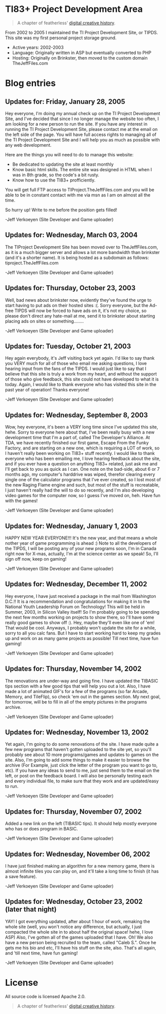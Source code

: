 # TI83+ Project Development Area

> A chapter of featherless' [digital creative history](https://github.com/featherless/digital-creative-history).

From 2002 to 2005 I maintained the TI Project Development Site, or TIPDS. This site was my first
personal project storage ground.

- Active years: 2002-2003
- Language: Originally written in ASP but eventually converted to PHP
- Hosting: Originally on Brinkster, then moved to the custom domain TheJeffFiles.com

# Blog entries

## Updates for: Friday, January 28, 2005

Hey everyone, I'm doing my annual check up on the TI Project Development Site, and I've decided that
since I no longer manage the website too often, I am looking for a new person to run the site. If
you have any interest in running the TI Project Development Site, please contact me at the email on
the left side of the page. You will have full access rights to managing all of the TI Project
Development Site and I will help you as much as possible with any web development.

Here are the things you will need to do to manage this website:

- Be dedicated to updating the site at least monthly
- Know basic html skills. The entire site was designed in HTML when I was in 8th grade, so the
  code's a bit rusty.
- Know how to use the TI83+ profficiently.

You will get full FTP access to TIProject.TheJeffFiles.com and you will be able to be in constant
contact with me via msn as I am on almost all the time.

So hurry up! Write to me before the position gets filled!

-Jeff Verkoeyen (Site Developer and Game uploader)

## Updates for: Wednesday, March 03, 2004

The TIProject Development Site has been moved over to TheJeffFiles.com, as it is a much bigger
server and allows a lot more bandwidth than brinkster (and it's a shorter name). It is being hosted
as a subdomain as follows: tiproject.TheJeffFiles.com

-Jeff Verkoeyen (Site Developer and Game uploader)

## Updates for: Thursday, October 23, 2003

Well, bad news about brinkster now, evidently they've found the urge to start having to put ads on
their hosted sites :(. Sorry everyone, but the Ad-free TIPDS will now be forced to have ads on it,
it's not my choice, so please don't direct any hate-mail at me, send it to brinkster about starting
placing ads on sites or something........

-Jeff Verkoeyen (Site Developer and Game uploader)

## Updates for: Tuesday, October 21, 2003

Hey again everybody, it's Jeff visiting back yet again. I'd like to say thank you VERY much for all
of those who email me asking questions, I love hearing input from the fans of the TIPDS. I would
just like to say that I believe that this site is truly a work from my heart, and without the
support of those who give feedback, this site could not have developed to what it is today. Again, I
would like to thank everyone who has visited this site in the past year of operation! Thanks
everyone!

-Jeff Verkoeyen (Site Developer and Game uploader)

## Updates for: Wednesday, September 8, 2003

Wow, hey everyone, it's been a VERY long time since I've updated this site, hehe. Sorry to everyone
here about that, I've been really busy with a new development time that I'm a part of, called The
Developer's Alliance. At TDA, we have recently finished our first game, Escape
From the Funky Factory, and are starting on a new one, which is requiring a LOT of work, so I
haven't really been working on TI83+ stuff recently. I would like to thank everyone who has been
emailing me, I love hearing feedback about the site, and if you ever have a question on anything
TI83+ related, just ask me and I'll get back to you as quick as I can. One note on the bad-side,
about 6 or 7 months ago, my computer's harddrive was wiped, therefor clearing every single one of
the calculator programs that I've ever created, so I lost most of the new Raging Flame engine and
such, but most of the stuff is recreatable, I just haven't really had the will to do so recently,
and I'm also developing video games for the computer now, so I guess I've moved on, heh. Have fun
with the games!

-Jeff Verkoeyen (Site Developer and Game uploader)

## Updates for: Wednesday, January 1, 2003

HAPPY NEW YEAR EVERYONE!!! It's the new year, and that means a whole nother year of game programming
is ahead :) Note to all the developers of the TIPDS, I will be posting any of your new programs
soon, I'm in Canada right now for X-mas, actually, I'm at the science center as we speak! So, I'll
sign off now, keep on gaming!

-Jeff Verkoeyen (Site Developer and Game uploader)

## Updates for: Wednesday, December 11, 2002

Hey everyone, I have just received a package in the mail from Washington D.C.!! It is a
recommendation and congratulations for making it in to the National Youth Leadership Forum on
Technology! This will be held in Summer, 2003, in Silicon Valley itself! So I'm probably going to be
spending the next few months working on projects to show there, so I'll have some really good games
to show off :). Hey, maybe they'll even like one of 'em! That would be cool. Anyways, I probably
won't update the site for a while, sorry to all you calc fans. But I have to start working hard to
keep my grades up and work on as many game projects as possible! Till next time, have fun gaming!

-Jeff Verkoeyen (Site Developer and Game uploader)

## Updates for: Thursday, November 14, 2002

The renovations are under-way and going fine. I have updated the TIBASIC tips section with a few
good tips that will help you out a lot. Also, I have made a lot of animated GIF's for a few of the
programs (so far Arcade, Memory, and TileFlip), so check 'em out in the games section. My next goal,
for tomorrow, will be to fill in all of the empty pictures in the programs archive.

-Jeff Verkoeyen (Site Developer and Game uploader)

## Updates for: Wednesday, November 13, 2002

Yet again, I'm going to do some renovations of the site. I have made quite a few new programs that
haven't gotten uploaded to the site yet, so you'll probably see about 10 more programs/games and
updates to games on the site. Also, I'm going to add some things to make it easier to browse the
archive (For Example, just click the letter of the program you want to go to, etc). If you have any
ideas to send to me, just send them to the email on the left, or post on the feedback board. I will
also be personally testing each and every individual file, to make sure that they work and are
updated/easy to run.

-Jeff Verkoeyen (Site Developer and Game uploader)

## Updates for: Thursday, November 07, 2002

Added a new link on the left (TIBASIC tips). It should help mostly everyone who has or does program
in BASIC.

-Jeff Verkoeyen (Site Developer and Game uploader)

## Updates for: Wednesday, November 06, 2002

I have just finished making an algorithm for a new memory game, there is almost infinite tiles you
can play on, and it'll take a long time to finish (it has a save feature).

-Jeff Verkoeyen (Site Developer and Game uploader)

## Updates for: Wednesday, October 23, 2002 (later that night)

YAY! I got everything updated, after about 1 hour of work, remaking the whole site (well, you won't
notice any difference, but actually, I just compacted the whole site in to about half the original
space! hehe, I love ASP) Also, I've gotten all of the games uploaded that I have. Oh! We also have a
new person being recruited to the team, called "Caleb S.". Once he gets me his bio and etc, I'll
have his stuff on the site, also. That's all again, and 'till next time, have fun gaming!

-Jeff Verkoeyen (Site Developer and Game uploader)


# License

All source code is licensed Apache 2.0.

> A chapter of featherless' [digital creative history](https://github.com/featherless/digital-creative-history).
